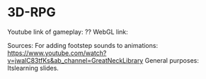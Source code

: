 # 3D-RPG
Youtube link of gameplay: ??
WebGL link: 

Sources: 
For adding footstep sounds to animations: https://www.youtube.com/watch?v=jwalC83tfKs&ab_channel=GreatNeckLibrary
General purposes: Itslearning slides.

